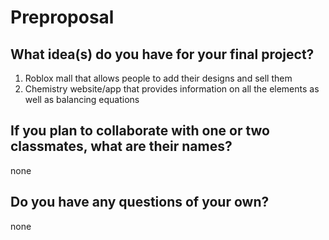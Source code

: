 # Preproposal

## What idea(s) do you have for your final project?

1) Roblox mall that allows people to add their designs and sell them
2) Chemistry website/app that provides information on all the elements as well as balancing equations

## If you plan to collaborate with one or two classmates, what are their names?

none

## Do you have any questions of your own?

none
